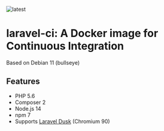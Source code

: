 ![latest](https://github.com/lbausch/laravel-ci/actions/workflows/docker-registry.yml/badge.svg)

# laravel-ci: A Docker image for Continuous Integration

Based on Debian 11 (bullseye)

## Features
+ PHP 5.6
+ Composer 2
+ Node.js 14
+ npm 7
+ Supports [Laravel Dusk](https://laravel.com/docs/master/dusk) (Chromium 90)
